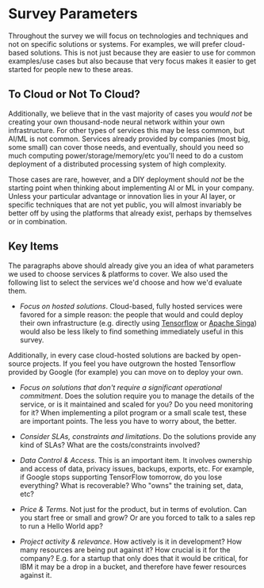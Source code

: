 # Survey Parameters

Throughout the survey we will focus on technologies and techniques and not on specific solutions or systems. For examples, we will prefer cloud-based solutions. This is not just because they are easier to use for common examples/use cases but also because that very focus makes it easier to get started for people new to these areas.

## To Cloud or Not To Cloud?

Additionally, we believe that in the vast majority of cases you _would not_ be creating your own thousand-node neural network within your own infrastructure. For other types of services this may be less common, but AI/ML is not common. Services already provided by companies (most big, some small) can cover those needs, and eventually, should you need so much computing power/storage/memory/etc you'll need to do a custom deployment of a distributed processing system of high complexity.

Those cases are rare, however, and a DIY deployment should _not_ be the starting point when thinking about implementing AI or ML in your company. Unless your particular advantage or innovation lies in your AI layer, or specific techniques that are not yet public, you will almost invariably be better off by using the platforms that already exist, perhaps by themselves or in combination.

## Key Items

The paragraphs above should already give you an idea of what parameters we used to choose services & platforms to cover. We also used the following list to select the services we'd choose and how we'd evaluate them.

* _Focus on hosted solutions_. Cloud-based, fully hosted services were favored for a simple reason: the people that would and could deploy their own infrastructure (e.g. directly using [Tensorflow](https://www.tensorflow.org/) or [Apache Singa](https://singa.incubator.apache.org)) would also be less likely to find something immediately useful in this survey.

Additionally, in every case cloud-hosted solutions are backed by open-source projects. If you feel you have outgrown the hosted Tensorflow provided by Google (for example) you can move on to deploy your own.

* _Focus on solutions that don't require a significant operational commitment_. Does the solution require you to manage the details of the service, or is it maintained and scaled for you? Do you need monitoring for it? When implementing a pilot program or a small scale test, these are important points. The less you have to worry about, the better.

* _Consider SLAs, constraints and limitations_. Do the solutions provide any kind of SLAs? What are the costs/constraints involved?

* _Data Control & Access_. This is an important item. It involves ownership and access of data, privacy issues, backups, exports, etc. For example, if Google stops supporting TensorFlow tomorrow, do you lose everything? What is recoverable? Who "owns" the training set, data, etc?

* _Price & Terms_. Not just for the product, but in terms of evolution. Can you start free or small and grow? Or are you forced to talk to a sales rep to run a Hello World app?

* _Project activity & relevance_. How actively is it in development? How many resources are being put against it? How crucial is it for the company? E.g. for a startup that only does that it would be critical, for IBM it may be a drop in a bucket, and therefore have fewer resources against it.
